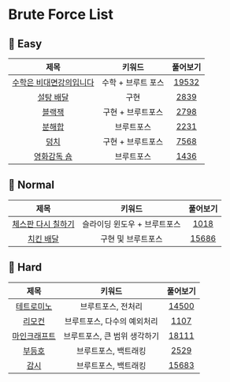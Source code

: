 # Brute Force List

## 🍎 Easy
| 제목 | 키워드 | 풀어보기 |
| :-: | :-: | :-: |
| [수학은 비대면강의입니다](https://github.com/KayAhn0126/SwiftCT/tree/main/BruteForce/OnlineCourseMath) | 수학 + 브루트 포스 | [19532](https://www.acmicpc.net/problem/19532) |
| [설탕 배달](https://github.com/KayAhn0126/SwiftCT/tree/main/BruteForce/SugarDelivery) | 구현 | [2839](https://www.acmicpc.net/problem/2839) |
| [블랙잭](https://github.com/KayAhn0126/SwiftCT/tree/main/BruteForce/BlackJack) | 구현 + 브루트포스 | [2798](https://www.acmicpc.net/problem/2798) |
| [분해합](https://github.com/KayAhn0126/SwiftCT/tree/main/BruteForce/DivideSum) | 브루트포스 | [2231](https://www.acmicpc.net/problem/2231) |
| [덩치](https://github.com/KayAhn0126/SwiftCT/tree/main/BruteForce/BigGuy) | 구현 + 브루트포스 | [7568](https://www.acmicpc.net/problem/7568) |
| [영화감독 숌](https://github.com/KayAhn0126/SwiftCT/tree/main/BruteForce/DirectorShhom) | 브루트포스 | [1436](https://www.acmicpc.net/problem/1436) |


## 🍎 Normal
| 제목 | 키워드 | 풀어보기 |
| :-: | :-: | :-: |
| [체스판 다시 칠하기](https://github.com/KayAhn0126/SwiftCT/tree/main/BruteForce/RedrawingChessBoard) | 슬라이딩 윈도우 + 브루트포스 | [1018](https://www.acmicpc.net/problem/1018) |
| [치킨 배달](https://github.com/KayAhn0126/SwiftCT/tree/main/BruteForce/ChickenDelivery) | 구현 및 브루트포스 | [15686](https://www.acmicpc.net/problem/15686) |

## 🍎 Hard
| 제목 | 키워드 | 풀어보기 |
| :-: | :-: | :-: |
| [테트로미노](https://github.com/KayAhn0126/SwiftCT/tree/main/BruteForce/Tetromino) | 브루트포스, 전처리 | [14500](https://www.acmicpc.net/problem/14500) |
| [리모컨](https://github.com/KayAhn0126/SwiftCT/tree/main/BruteForce/RemoteControl) | 브루트포스, 다수의 예외처리 | [1107](https://www.acmicpc.net/problem/1107) |
| [마인크래프트](https://github.com/KayAhn0126/SwiftCT/tree/main/BruteForce/MineCraft) | 브루트포스, 큰 범위 생각하기 | [18111](https://www.acmicpc.net/problem/18111) |
| [부등호](https://github.com/KayAhn0126/SwiftCT/tree/main/BruteForce/InequalitySign) | 브루트포스, 백트래킹 | [2529](https://www.acmicpc.net/problem/2529) |
| [감시](https://github.com/KayAhn0126/SwiftCT/tree/main/BruteForce/Surveillance) | 브루트포스, 백트래킹 | [15683](https://www.acmicpc.net/problem/15683) |
